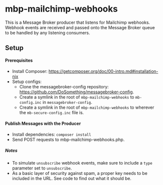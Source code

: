 # mbp-mailchimp-webhooks

This is a Message Broker producer that listens for Mailchimp webhooks. Webhook events are received and passed onto the Message Broker queue to be handled by any listening consumers.

## Setup
#### Prerequisites
- Install Composer: https://getcomposer.org/doc/00-intro.md#installation-nix
- Setup configs:
  - Clone the messagebroker-config repository: https://github.com/DoSomething/messagebroker-config.
  - Create a symlink in the root of `mbp-mailchimp-webhooks` to `mb-config.inc` in `messagebroker-config`.
  - Create a symlink in the root of `mbp-mailchimp-webhooks` to wherever the `mb-secure-config.inc` file is.

#### Publish Messages with the Producer
- Install dependencies: `composer install`
- Send POST requests to mbp-mailchimp-webhooks.php.

##### Notes
- To simulate `unsubscribe` webhook events, make sure to include a `type` parameter set to `unsubscribe`.
- As a basic layer of security against spam, a proper key needs to be included in the URL. See code to find out what it should be.
